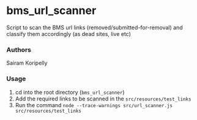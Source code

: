 # bms_url_scanner
Script to scan the BMS url links (removed/submitted-for-removal) and classify them accordingly (as dead sites, live etc)

### Authors
Sairam Koripelly

### Usage
1. cd into the root directory (`bms_url_scanner`)
1. Add the required links to be scanned in the `src/resources/test_links`
2. Run the command `node --trace-warnings src/url_scanner.js src/resources/test_links`
